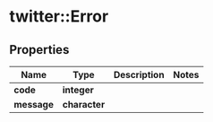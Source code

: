 # twitter::Error


## Properties
Name | Type | Description | Notes
------------ | ------------- | ------------- | -------------
**code** | **integer** |  | 
**message** | **character** |  | 


